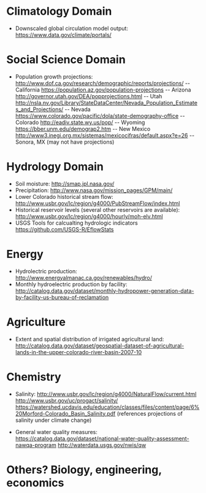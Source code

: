 # Climatology Domain
* Downscaled global circulation model output: 
https://www.data.gov/climate/portals/

# Social Science Domain
* Population growth projections:
http://www.dof.ca.gov/research/demographic/reports/projections/ -- California
https://population.az.gov/population-projections -- Arizona
http://governor.utah.gov/DEA/popprojections.html -- Utah
http://nsla.nv.gov/Library/StateDataCenter/Nevada_Population_Estimates_and_Projections/ -- Nevada
https://www.colorado.gov/pacific/dola/state-demography-office -- Colorado
http://eadiv.state.wy.us/pop/ -- Wyoming
https://bber.unm.edu/demograp2.htm -- New Mexico
http://www3.inegi.org.mx/sistemas/mexicocifras/default.aspx?e=26 -- Sonora, MX (may not have projections)

# Hydrology Domain
* Soil moisture: http://smap.jpl.nasa.gov/
* Precipitation: http://www.nasa.gov/mission_pages/GPM/main/
* Lower Colorado historical stream flow: http://www.usbr.gov/lc/region/g4000/PubStreamFlow/index.html
* Historical reservoir levels (several other reservoirs are available): http://www.usbr.gov/lc/region/g4000/hourly/moh-elv.html
* USGS Tools for calcualting hydrologic indicators https://github.com/USGS-R/EflowStats

# Energy
* Hydrolectric production: http://www.energyalmanac.ca.gov/renewables/hydro/
* Monthly hydroelectric production by facility: http://catalog.data.gov/dataset/monthly-hydropower-generation-data-by-facility-us-bureau-of-reclamation

# Agriculture
* Extent and spatial distribution of irrigated agricultural land: http://catalog.data.gov/dataset/geospatial-dataset-of-agricultural-lands-in-the-upper-colorado-river-basin-2007-10

# Chemistry
* Salinity:
http://www.usbr.gov/lc/region/g4000/NaturalFlow/current.html
http://www.usbr.gov/uc/progact/salinity/
https://watershed.ucdavis.edu/education/classes/files/content/page/6%20Morford-Colorado_Basin_Salinity.pdf (references projections of salinity under climate change)

* General water quality measures:
https://catalog.data.gov/dataset/national-water-quality-assessment-nawqa-program
http://waterdata.usgs.gov/nwis/qw

# Others?  Biology, engineering, economics
